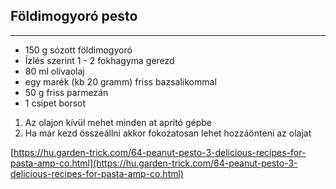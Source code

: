 ## Földimogyoró pesto

-----------------------------------------------------------------------------------------------------------------------

-   150 g sózott földimogyoró
-   Ízlés szerint 1 - 2 fokhagyma gerezd
-   80 ml olívaolaj
-   egy marék (kb 20 gramm) friss bazsalikommal
-   50 g friss parmezán
-   1 csipet borsot

1.  Az olajon kívül mehet minden at aprító gépbe
1.  Ha már kezd összeállni akkor fokozatosan lehet hozzáönteni az olajat

[https://hu.garden-trick.com/64-peanut-pesto-3-delicious-recipes-for-pasta-amp-co.html](https://hu.garden-trick.com/64-peanut-pesto-3-delicious-recipes-for-pasta-amp-co.html)

